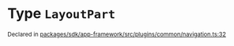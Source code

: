# Type `LayoutPart`
<sub>Declared in [packages/sdk/app-framework/src/plugins/common/navigation.ts:32](https://github.com/dxos/dxos/blob/56c97ac85/packages/sdk/app-framework/src/plugins/common/navigation.ts#L32)</sub>






